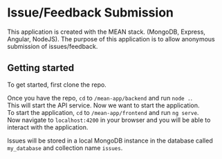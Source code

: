 # Issue/Feedback Submission
This application is created with the MEAN stack. (MongoDB, Express, Angular, NodeJS). The purpose of this application is to allow anonymous submission of issues/feedback.

## Getting started
To get started, first clone the repo. <br> 

Once you have the repo, `cd` to `/mean-app/backend` and run `node .`. <br>
This will start the API service. Now we want to start the application. <br>
To start the application, `cd` to `/mean-app/frontend` and run `ng serve`. <br>
Now navigate to `localhost:4200` in your browser and you will be able to interact with the application. <br>

Issues will be stored in a local MongoDB instance in the database called `my_database` and collection name `issues`.
